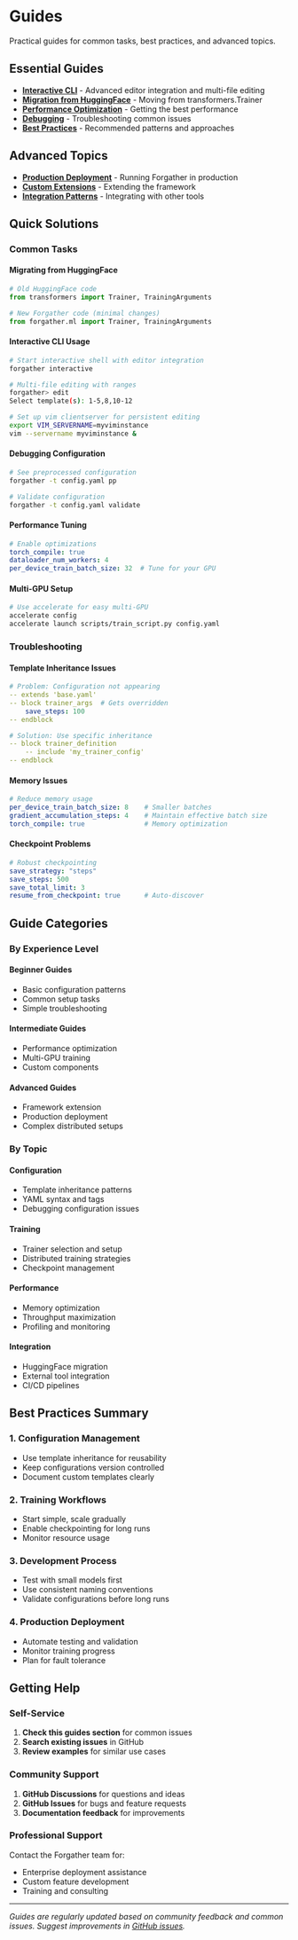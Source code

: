 # Guides

Practical guides for common tasks, best practices, and advanced topics.

## Essential Guides

- **[Interactive CLI](interactive-cli.md)** - Advanced editor integration and multi-file editing
- **[Migration from HuggingFace](migration-from-hf.md)** - Moving from transformers.Trainer
- **[Performance Optimization](performance-optimization.md)** - Getting the best performance
- **[Debugging](debugging.md)** - Troubleshooting common issues
- **[Best Practices](best-practices.md)** - Recommended patterns and approaches

## Advanced Topics

- **[Production Deployment](production-deployment.md)** - Running Forgather in production
- **[Custom Extensions](custom-extensions.md)** - Extending the framework
- **[Integration Patterns](integration-patterns.md)** - Integrating with other tools

## Quick Solutions

### Common Tasks

#### Migrating from HuggingFace
```python
# Old HuggingFace code
from transformers import Trainer, TrainingArguments

# New Forgather code (minimal changes)
from forgather.ml import Trainer, TrainingArguments
```

#### Interactive CLI Usage
```bash
# Start interactive shell with editor integration
forgather interactive

# Multi-file editing with ranges
forgather> edit
Select template(s): 1-5,8,10-12

# Set up vim clientserver for persistent editing
export VIM_SERVERNAME=myviminstance
vim --servername myviminstance &
```

#### Debugging Configuration
```bash
# See preprocessed configuration
forgather -t config.yaml pp

# Validate configuration
forgather -t config.yaml validate
```

#### Performance Tuning
```yaml
# Enable optimizations
torch_compile: true
dataloader_num_workers: 4
per_device_train_batch_size: 32  # Tune for your GPU
```

#### Multi-GPU Setup
```bash
# Use accelerate for easy multi-GPU
accelerate config
accelerate launch scripts/train_script.py config.yaml
```

### Troubleshooting

#### Template Inheritance Issues
```yaml
# Problem: Configuration not appearing
-- extends 'base.yaml'
-- block trainer_args  # Gets overridden
    save_steps: 100
-- endblock

# Solution: Use specific inheritance
-- block trainer_definition
    -- include 'my_trainer_config'  
-- endblock
```

#### Memory Issues
```yaml
# Reduce memory usage
per_device_train_batch_size: 8    # Smaller batches
gradient_accumulation_steps: 4    # Maintain effective batch size
torch_compile: true               # Memory optimization
```

#### Checkpoint Problems
```yaml
# Robust checkpointing
save_strategy: "steps"
save_steps: 500
save_total_limit: 3
resume_from_checkpoint: true      # Auto-discover
```

## Guide Categories

### By Experience Level

#### Beginner Guides
- Basic configuration patterns
- Common setup tasks
- Simple troubleshooting

#### Intermediate Guides  
- Performance optimization
- Multi-GPU training
- Custom components

#### Advanced Guides
- Framework extension
- Production deployment
- Complex distributed setups

### By Topic

#### Configuration
- Template inheritance patterns
- YAML syntax and tags
- Debugging configuration issues

#### Training
- Trainer selection and setup
- Distributed training strategies
- Checkpoint management

#### Performance
- Memory optimization
- Throughput maximization
- Profiling and monitoring

#### Integration
- HuggingFace migration
- External tool integration
- CI/CD pipelines

## Best Practices Summary

### 1. Configuration Management
- Use template inheritance for reusability
- Keep configurations version controlled
- Document custom templates clearly

### 2. Training Workflows
- Start simple, scale gradually
- Enable checkpointing for long runs
- Monitor resource usage

### 3. Development Process
- Test with small models first
- Use consistent naming conventions
- Validate configurations before long runs

### 4. Production Deployment
- Automate testing and validation
- Monitor training progress
- Plan for fault tolerance

## Getting Help

### Self-Service
1. **Check this guides section** for common issues
2. **Search existing issues** in GitHub
3. **Review examples** for similar use cases

### Community Support
1. **GitHub Discussions** for questions and ideas
2. **GitHub Issues** for bugs and feature requests
3. **Documentation feedback** for improvements

### Professional Support
Contact the Forgather team for:
- Enterprise deployment assistance
- Custom feature development
- Training and consulting

---

*Guides are regularly updated based on community feedback and common issues. Suggest improvements in [GitHub issues](https://github.com/anthropics/forgather/issues).*